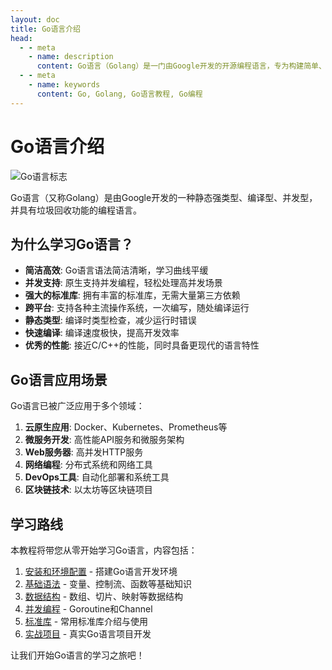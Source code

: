 ```yaml
---
layout: doc
title: Go语言介绍
head:
  - - meta
    - name: description
      content: Go语言（Golang）是一门由Google开发的开源编程语言，专为构建简单、高效、可靠的软件而设计。
  - - meta
    - name: keywords
      content: Go, Golang, Go语言教程, Go编程
---
```


# Go语言介绍

![Go语言标志](/images/golang-logo.png)

Go语言（又称Golang）是由Google开发的一种静态强类型、编译型、并发型，并具有垃圾回收功能的编程语言。

## 为什么学习Go语言？

- **简洁高效**: Go语言语法简洁清晰，学习曲线平缓
- **并发支持**: 原生支持并发编程，轻松处理高并发场景
- **强大的标准库**: 拥有丰富的标准库，无需大量第三方依赖
- **跨平台**: 支持各种主流操作系统，一次编写，随处编译运行
- **静态类型**: 编译时类型检查，减少运行时错误
- **快速编译**: 编译速度极快，提高开发效率
- **优秀的性能**: 接近C/C++的性能，同时具备更现代的语言特性

## Go语言应用场景

Go语言已被广泛应用于多个领域：

1. **云原生应用**: Docker、Kubernetes、Prometheus等
2. **微服务开发**: 高性能API服务和微服务架构
3. **Web服务器**: 高并发HTTP服务
4. **网络编程**: 分布式系统和网络工具
5. **DevOps工具**: 自动化部署和系统工具
6. **区块链技术**: 以太坊等区块链项目

## 学习路线

本教程将带您从零开始学习Go语言，内容包括：

1. [安装和环境配置](/golang/setup) - 搭建Go语言开发环境
2. [基础语法](/golang/basics) - 变量、控制流、函数等基础知识
3. [数据结构](/golang/data-structures) - 数组、切片、映射等数据结构
4. [并发编程](/golang/concurrency) - Goroutine和Channel
5. [标准库](/golang/standard-library) - 常用标准库介绍与使用
6. [实战项目](/golang/projects) - 真实Go语言项目开发

让我们开始Go语言的学习之旅吧！ 